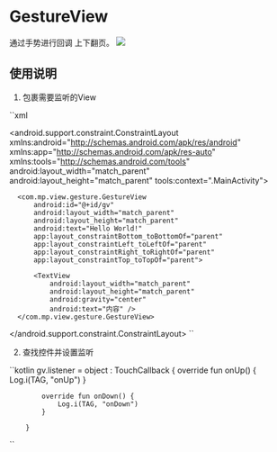 # GestureView
通过手势进行回调 上下翻页。
[![](https://jitpack.io/v/zp000123/GestureView.svg)](https://jitpack.io/#zp000123/GestureView)


## 使用说明
1. 包裹需要监听的View

 ``xml 
  <?xml version="1.0" encoding="utf-8"?>
  <android.support.constraint.ConstraintLayout xmlns:android="http://schemas.android.com/apk/res/android"
      xmlns:app="http://schemas.android.com/apk/res-auto"
      xmlns:tools="http://schemas.android.com/tools"
      android:layout_width="match_parent"
      android:layout_height="match_parent"
      tools:context=".MainActivity">

      <com.mp.view.gesture.GestureView
          android:id="@+id/gv"
          android:layout_width="match_parent"
          android:layout_height="match_parent"
          android:text="Hello World!"
          app:layout_constraintBottom_toBottomOf="parent"
          app:layout_constraintLeft_toLeftOf="parent"
          app:layout_constraintRight_toRightOf="parent"
          app:layout_constraintTop_toTopOf="parent">

          <TextView
              android:layout_width="match_parent"
              android:layout_height="match_parent"
              android:gravity="center"
              android:text="内容" />
      </com.mp.view.gesture.GestureView>

  </android.support.constraint.ConstraintLayout>
``

2. 查找控件并设置监听

``kotlin 
gv.listener = object : TouchCallback {
            override fun onUp() {
                Log.i(TAG, "onUp")
            }

            override fun onDown() {
                Log.i(TAG, "onDown")
            }

        }
 ``
